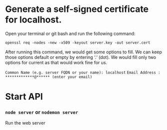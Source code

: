 # Generate a self-signed certificate for localhost. 

Open your terminal or git bash and run the following command:

`openssl req -nodes -new -x509 -keyout server.key -out server.cert`

After running this command, we would get some options to fill. We can keep those options default or empty by entering ‘.‘ (dot). We would fill only two options for current as that would work fine for us.

`Common Name (e.g. server FQDN or your name): localhost`
`Email Address : *************@****** (enter your email)`


# Start API

### `node server` or `nodemon server`

Run the web server

